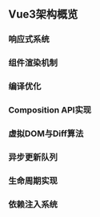 ## Vue3架构概览

### 响应式系统

### 组件渲染机制

### 编译优化

### Composition API实现

### 虚拟DOM与Diff算法

### 异步更新队列

### 生命周期实现

### 依赖注入系统

